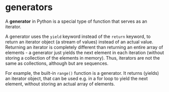 # generators

A **generator** in Python is a special type of function that serves as an iterator.

A generator uses the `yield` keyword instead of the `return` keyword, to return an iterator object (a stream of values) instead of an actual value. Returning an iterator is completely different than returning an entire array of elements - a generator just yields the next element in each iteration (without storing a collection of the elements in memory). Thus, iterators are not the same as collections, although but are sequences.

For example, the built-in `range()` function is a generator. It returns (yields) an iterator object, that can be used e.g. in a for loop to yield the next element, without storing an actual array of elements.
